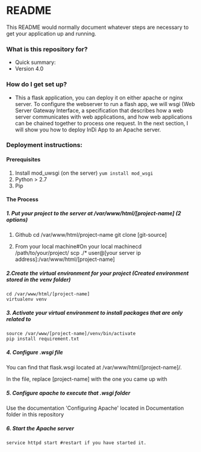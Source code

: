 # README #

This README would normally document whatever steps are necessary to get your application up and running.

### What is this repository for? ###

* Quick summary: 
* Version 4.0

### How do I get set up? ###

* This a flask application, you can deploy it on either apache or nginx server. To configure the webserver to run a flash app, we will wsgi (Web Server Gateway Interface, a specification that describes how a web server communicates with web applications, and how web applications can be chained together to process one request. In the next section, I will show you how to deploy InDi App to an Apache server. 


### Deployment instructions: 
#### Prerequisites
1. Install mod_uwsgi (on the server)
   `yum install mod_wsgi`
2. Python > 2.7  
3. Pip

#### The Process
##### 1. Put your project to the server at /var/www/html/[project-name] (2 options)
1. Github
    cd /var/www/html/project-name
    git clone [git-source]

2. From your local machine#On your local machinecd /path/to/your/project/ 
    scp ./* user@[your server ip address]:/var/www/html/[project-name]  

##### 2.Create the virtual environment for your project (Created environment stored in the venv folder)
    cd /var/www/html/[project-name]
    virtualenv venv

##### 3. Activate your virtual environment to install packages that are only related to 

    source /var/www/[project-name]/venv/bin/activate
    pip install requirement.txt

##### 4. Configure .wsgi file

You can find that flask.wsgi located at /var/www/html/[project-name]/.

In the file,  replace [project-name] with the one you came up with
    
##### 5. Configure apache to execute that .wsgi folder

Use the documentation 'Configuring Apache' located in Documentation folder in this repository 

##### 6. Start the Apache server 

```service httpd start #restart if you have started it.```



